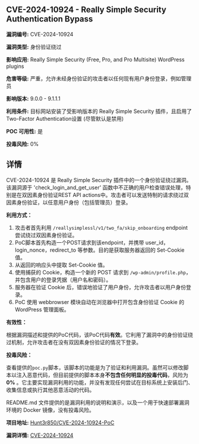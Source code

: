 ## CVE-2024-10924 - Really Simple Security Authentication Bypass

**漏洞编号:** CVE-2024-10924

**漏洞类型:** 身份验证绕过

**影响应用:** Really Simple Security (Free, Pro, and Pro Multisite) WordPress plugins

**危害等级:** 严重，允许未经身份验证的攻击者以任何现有用户身份登录，例如管理员

**影响版本:** 9.0.0 - 9.1.1.1

**利用条件:** 目标网站安装了受影响版本的 Really Simple Security 插件，且启用了Two-Factor Authentication设置 (尽管默认是禁用)

**POC 可用性:** 是

**投毒风险:** 0%

## 详情

CVE-2024-10924 是 Really Simple Security 插件中的一个身份验证绕过漏洞。该漏洞源于 'check_login_and_get_user' 函数中不正确的用户检查错误处理，特别是在双因素身份验证REST API actions中。攻击者可以发送特制的请求绕过双因素身份验证，以任意用户身份（包括管理员）登录。

**利用方式：**

1.  攻击者首先利用 `/reallysimplessl/v1/two_fa/skip_onboarding` endpoint 尝试绕过双因素身份验证。
2.  PoC脚本首先构造一个POST请求到该endpoint，并携带 user_id，login_nonce，redirect_to 等参数。目的是获取服务器返回的 Set-Cookie 值。
3.  从返回的响应头中提取 Set-Cookie 值。
4.  使用捕获的 Cookie，构造一个新的 POST 请求到 `/wp-admin/profile.php`，并包含用户的登录凭据（用户名和密码）。
5.  服务器在验证 Cookie 后，错误地验证了用户身份，允许攻击者以用户身份登录。
6.  PoC 使用 webbrowser 模块自动在浏览器中打开包含身份验证 Cookie 的 WordPress 管理面板。

**有效性：**

根据漏洞描述和提供的PoC代码，该PoC代码**有效**。它利用了漏洞中的身份验证绕过机制，允许攻击者在没有双因素身份验证的情况下登录。

**投毒风险：**

查看提供的`poc.py`脚本，该脚本的功能是为了验证和利用漏洞。虽然可以修改脚本以注入恶意代码，但目前提供的脚本本身**不包含任何明显的投毒代码**，风险为 **0%** 。它主要实现漏洞利用的功能，并没有发现任何尝试在目标系统上安装后门、收集信息或执行其他恶意活动的代码。

README.md 文件提供的是漏洞利用的说明和演示，以及一个用于快速部署漏洞环境的 Docker 镜像，没有投毒风险。

**项目地址:** [Hunt3r850/CVE-2024-10924-PoC](https://github.com/Hunt3r850/CVE-2024-10924-PoC)

**漏洞详情:** [CVE-2024-10924](https://nvd.nist.gov/vuln/detail/CVE-2024-10924)